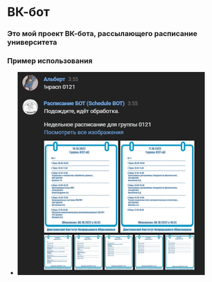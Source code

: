 # ВК-бот

### Это мой проект ВК-бота, рассылающего расписание университета

### Пример использования

 - ![](https://github.com/VerS7/python-rasp-bot/blob/main/example.png)
